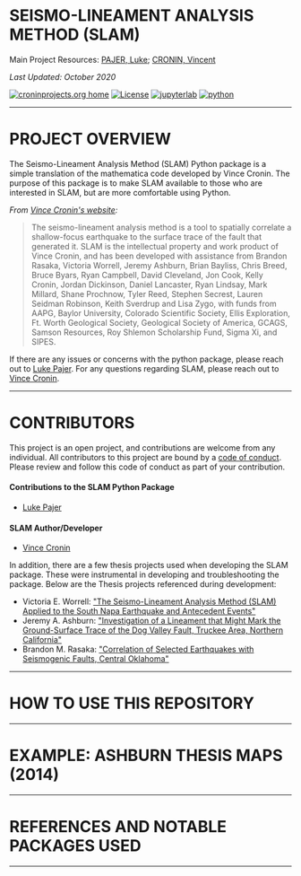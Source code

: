 # SEISMO-LINEAMENT ANALYSIS METHOD (SLAM)

Main Project Resources: [PAJER, Luke](mailto:luke.pajer@gmail.com); [CRONIN, Vincent](mailto:vince_cronin@baylor.edu)

_Last Updated: October 2020_

[![croninprojects.org home](https://img.shields.io/badge/croninprojects.org-home-F78C26.svg)](http://croninprojects.org/)
[![License](https://img.shields.io/badge/LICENSE-mit-43B02A.svg)](/LICENSE)
[![jupyterlab](https://img.shields.io/badge/jupyterlab-0.35.4-F37821.svg)](https://jupyterlab.readthedocs.io/en/stable/)
[![python](https://img.shields.io/badge/python-3.6.5-yellow.svg)](https://jupyterlab.readthedocs.io/en/stable/)

-----

# PROJECT OVERVIEW

The Seismo-Lineament Analysis Method (SLAM) Python package is a simple translation of the mathematica code developed by Vince Cronin. The purpose of this package is to make SLAM available to those who are interested in SLAM, but are more comfortable using Python.

_From [Vince Cronin's website](https://croninprojects.org/Vince/SLAM/index.htm):_

> The seismo-lineament analysis method is a tool to spatially correlate a shallow-focus earthquake to the surface trace of the fault that generated it. SLAM is the intellectual property and work product of Vince Cronin, and has been developed with assistance from Brandon Rasaka, Victoria Worrell, Jeremy Ashburn, Brian Bayliss, Chris Breed, Bruce Byars, Ryan Campbell, David Cleveland, Jon Cook, Kelly Cronin, Jordan Dickinson, Daniel Lancaster, Ryan Lindsay, Mark Millard, Shane Prochnow, Tyler Reed, Stephen Secrest, Lauren Seidman Robinson, Keith Sverdrup and Lisa Zygo, with funds from AAPG, Baylor University, Colorado Scientific Society, Ellis Exploration, Ft. Worth Geological Society, Geological Society of America, GCAGS, Samson Resources, Roy Shlemon Scholarship Fund, Sigma Xi, and SIPES.

If there are any issues or concerns with the python package, please reach out to [Luke Pajer](mailto:luke.pajer@gmail.com). For any questions regarding SLAM, please reach out to [Vince Cronin](mailto:vince_cronin@baylor.edu).

-----

# CONTRIBUTORS

This project is an open project, and contributions are welcome from any individual. All contributors to this project are bound by a [code of conduct](/CODE_OF_CONDUCT.md). Please review and follow this code of conduct as part of your contribution.

#### Contributions to the SLAM Python Package
- [Luke Pajer](mailto:luke.pajer@gmail.com)

#### SLAM Author/Developer
- [Vince Cronin](mailto:vince_cronin@baylor.edu)

In addition, there are a few thesis projects used when developing the SLAM package. These were instrumental in developing and troubleshooting the package. Below are the Thesis projects referenced during development:

- Victoria E. Worrell: ["The Seismo-Lineament Analysis Method (SLAM) Applied to the South Napa Earthquake and Antecedent Events"](https://baylor-ir.tdl.org/bitstream/handle/2104/9796/WORRELL-THESIS-2016.pdf?sequence=1&isAllowed=y) 
- Jeremy A. Ashburn: ["Investigation of a Lineament that Might Mark the Ground-Surface Trace of the Dog Valley Fault, Truckee Area, Northern California"](https://croninprojects.org/Vince/AshburnBSThesis2015.pdf) 
- Brandon M. Rasaka: ["Correlation of Selected Earthquakes with Seismogenic Faults, Central Oklahoma"](https://croninprojects.org/Rasaka/Rasaka-MS-Thesis-2016.pdf)

-----

# HOW TO USE THIS REPOSITORY

-----

# EXAMPLE: ASHBURN THESIS MAPS (2014)

-----

# REFERENCES AND NOTABLE PACKAGES USED

-----

